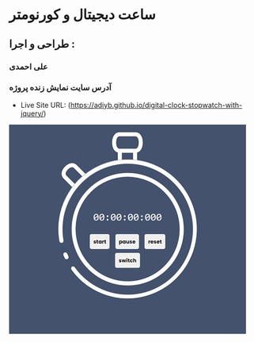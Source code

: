 # ساعت دیجیتال و کورنومتر

## طراحی و اجرا :
### علی احمدی

### آدرس سایت نمایش زنده پروژه
- Live Site URL: (https://adiyb.github.io/digital-clock-stopwatch-with-jquery/)

![](screenshot-1.png)


